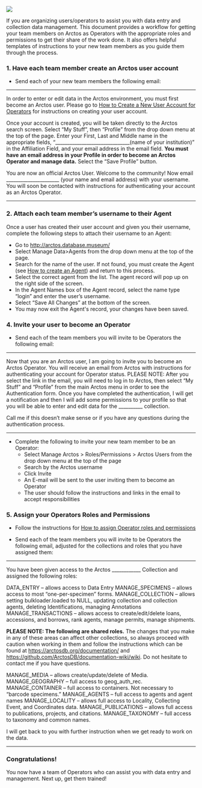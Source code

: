 ![](https://github.com/ArctosDB/documentation-wiki/blob/master/tutorial_images/arctoscolorbanner.png)

If you are organizing users/operators to assist you with data entry and collection data management.  This document provides a workflow for getting your team members on Arctos as Operators with the appropriate roles and permissions to get their share of the work done.  It also offers helpful templates of instructions to your new team members as you guide them through the process.

### 1.	Have each team member create an Arctos user account

* Send each of your new team members the following email:

---

In order to enter or edit data in the Arctos environment, you must first become an Arctos user.  Please go to [How to Create a New User Account for Operators](https://github.com/ArctosDB/documentation-wiki/wiki/How-to-Create-a-New-User-Account-%28for-Operators%29) for instructions on creating your user account.

Once your account is created, you will be taken directly to the Arctos search screen.  Select “My Stuff”, then “Profile” from the drop down menu at the top of the page.  Enter your First, Last and Middle name in the appropriate fields, “_______________________________(name of your institution)” in the Affiliation Field, and your email address in the email field. **You must have an email address in your Profile in order to become an Arctos Operator and manage data.**
Select the “Save Profile” button.

You are now an official Arctos User.  Welcome to the community!  Now email ______________________ (your name and email address) with your username.  You will soon be contacted with instructions for authenticating your account as an Arctos Operator.

---

### 2.	Attach each team member’s username to their Agent

Once a user has created their user account and given you their username, complete the following steps to attach their username to an Agent:

 * Go to http://arctos.database.museum/
 * Select Manage Data>Agents from the drop down menu at the top of the page.  
 * Search for the name of the user.  If not found, you must create the Agent (see [How to create an Agent](https://github.com/ArctosDB/documentation-wiki/wiki/How-to-Create-Agents)) and return to this process.
 * Select the correct agent from the list.  The agent record will pop up on the right side of the screen.
 * In the Agent Names box of the Agent record, select the name type “login” and enter the user’s username.
 * Select “Save All Changes” at the bottom of the screen.
 * You may now exit the Agent's record, your changes have been saved.

### 4.	Invite your user to become an Operator

* Send each of the team members you will invite to be Operators the following email:

---

Now that you are an Arctos user, I am going to invite you to become an Arctos Operator.  You will receive an email from Arctos with instructions for authenticating your account for Operator status.  PLEASE NOTE: After you select the link in the email, you will need to log in to Arctos, then select “My Stuff” and “Profile” from the main Arctos menu in order to see the Authentication form.  Once you have completed the authentication, I will get a notification and then I will add some permissions to your profile so that you will be able to enter and edit data for the __________ collection.

Call me if this doesn’t make sense or if you have any questions during the authentication process.

---

* Complete the following to invite your new team member to be an Operator:
    * Select Manage Arctos > Roles/Permissions > Arctos Users from the drop down menu at the top of the page
    * Search by the Arctos username
    * Click Invite
    * An E-mail will be sent to the user inviting them to become an Operator
    * The user should follow the instructions and links in the email to accept responsibilities

### 5.	Assign your Operators Roles and Permissions

* Follow the instructions for [How to assign Operator roles and permissions](https://github.com/ArctosDB/documentation-wiki/wiki/How-to-assign-Operator-roles-and-permissions)

* Send each of the team members you will invite to be Operators the following email, adjusted for the collections and roles that you have assigned them:

---

You have been given access to the Arctos ____________ Collection and assigned the following roles:

DATA_ENTRY – allows access to Data Entry
MANAGE_SPECIMENS – allows access to most “one-per-specimen” forms.
MANAGE_COLLECTION – allows setting bulkloader.loaded to NULL, updating collection and collection agents, deleting Identifications, managing Annotations
MANAGE_TRANSACTIONS – allows access to create/edit/delete loans, accessions, and borrows, rank agents, manage permits, manage shipments.

**PLEASE NOTE:  The following are shared roles.**  The changes that you make in any of these areas can affect other collections, so always proceed with caution when working in them and follow the instructions which can be found at https://arctosdb.org/documentation/ and https://github.com/ArctosDB/documentation-wiki/wiki.  Do not hesitate to contact me if you have questions.

MANAGE_MEDIA – allows create/update/delete of Media.
MANAGE_GEOGRAPHY – full access to geog_auth_rec.
MANAGE_CONTAINER – full access to containers. Not necessary to “barcode specimens.” 
MANAGE_AGENTS – full access to agents and agent names
MANAGE_LOCALITY – allows full access to Locality, Collecting Event, and Coordinates data.
MANAGE_PUBLICATIONS – allows full access to publications, projects, and citations.
MANAGE_TAXONOMY – full access to taxonomy and common names.

I will get back to you with further instruction when we get ready to work on the data.

---

### Congratulations!
You now have a team of Operators who can assist you with data entry and management.  Next up, get them trained!